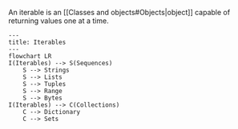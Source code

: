 
An iterable is an [[Classes and objects#Objects|object]] capable of returning values one at a time.

```mermaid
---
title: Iterables
---
flowchart LR
I(Iterables) --> S(Sequences)
	S --> Strings
	S --> Lists
	S --> Tuples
	S --> Range
	S --> Bytes
I(Iterables) --> C(Collections)
	C --> Dictionary
	C --> Sets

```


